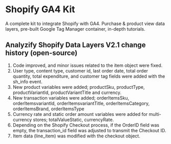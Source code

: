 # Shopify GA4 Kit 
A complete kit to integrate Shopify with GA4. Purchase &amp; product view data layers, pre-built Google Tag Manager container, in-depth tutorials. 


## Analyzify Shopify Data Layers V2.1 change history (open-source) 

1. Code improved, and minor issues related to the item object were fixed.
2. User type, content type, customer id, last order date, total order quantity, total expenditure, and customer tag fields were added with the sh_info event.
3. New product variables were added; productSku, productType, productVariantId, productVariantTitle and currency.
4. New transaction variables were added; orderItemsSku, orderItemsvariantId, orderItemsvariantTitle, orderItemsCategory, orderItemsBrand, orderItemsType
5. Currency rate and static order amount variables were added for multi-currency stores; totalValueStatic, currencyRate.
6. Depending on the Shopify Checkout process, if the OrderID field was empty, the transaction_id field was adjusted to transmit the Checkout ID.
7. Item data (line_item) was modified with the checkout object.
